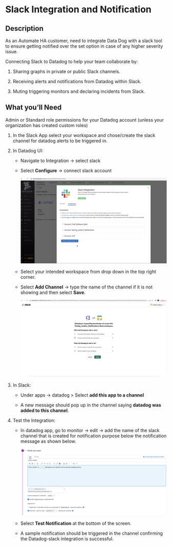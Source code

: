 # Slack Integration and Notification

## Description

As an Automate HA customer, need to integrate Data Dog with a slack tool to ensure getting notified over the set option in case of any higher severity issue.

Connecting Slack to Datadog to help your team collaborate by:

1. Sharing graphs in private or public Slack channels.

1. Receiving alerts and notifications from Datadog within Slack.

1. Muting triggering monitors and declaring incidents from Slack.

## What you’ll Need

Admin or Standard role permissions for your Datadog account (unless your organization has created custom roles)

1. In the Slack App select your workspace and chose/create the slack channel for datadog alerts to be triggered in.

1. In Datadog UI:

    * Navigate to Integration -> select slack

    * Select **Configure** -> connect slack account

        ![Connecting slack channel](Images/Slack_integration.png)

    * Select your intended workspace from drop down in the top right corner.

    * Select **Add Channel** -> type the name of the channel if it is not showing and then select **Save**.

        ![Selecting slack workspace](Images/Slack_workspace.png)

1. In Slack:

    * Under apps -> datadog > Select **add this app to a channel**

    * A new message should pop up in the channel saying **datadog was added to this channel**.

1. Test the Integration:

    * In datadog app, go to monitor -> edit -> add the name of the slack channel that is created for notification purpose below the notification message as shown below.

        ![Selecting slack channel](Images/Slack_channel_name_selection.png)

    * Select **Test Notification** at the bottom of the screen.

    * A sample notification should be triggered in the channel confirming the Datadog-slack integration is successful.
